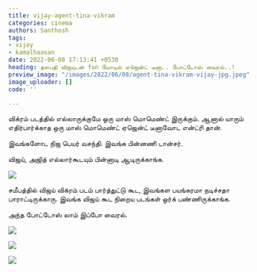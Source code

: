 ```yaml
---
title: vijay-agent-tina-vikram
categories: cinema
authors: Santhosh
tags:
- vijay
- kamalhaasan
date: 2022-06-08 17:13:41 +0530
heading: தளபதி விஜயுடன் fun மோடில் ஏஜென்ட் டீனா.. போட்டோஸ் வைரல்..!
preview_image: "/images/2022/06/08/agent-tina-vikram-vijay-jpg.jpeg"
image_uploader: []
code: ''

---
```


விக்ரம் படத்தில் எல்லாருக்குமே ஒரு மாஸ் மொமெண்ட் இருக்கும். ஆனால் யாரும் எதிர்பார்க்காத ஒரு மாஸ் மொமெண்ட் ஏஜென்ட் டீனாவோட என்ட்ரி தான்.

இவங்களோட நிஜ பெயர் வசந்தி. இவங்க பின்னணி டான்சர்.

விஜய், அஜித் எல்லார்கூடயும் பின்னாடி ஆடிருக்காங்க.

![](/images/2022/06/08/agent-tina-3-jpg.jpeg)

சமீபத்தில் விஜய் விக்ரம் படம் பார்த்துட்டு கூட, இவங்கள பயங்கரமா நடிச்சதா பாராட்டிருக்காரு. இவங்க விஜய் கூட நிறைய படங்கள் ஒர்க் பண்ணிருக்காங்க.

அந்த போட்டோஸ் லாம் இப்போ வைரல்.

![](/images/2022/06/08/agent-tina-4-jpg.jpeg)

![](/images/2022/06/08/agent-tina-2-jpg.jpeg)

![](/images/2022/06/08/agent-tina-1-jpg.jpeg)
